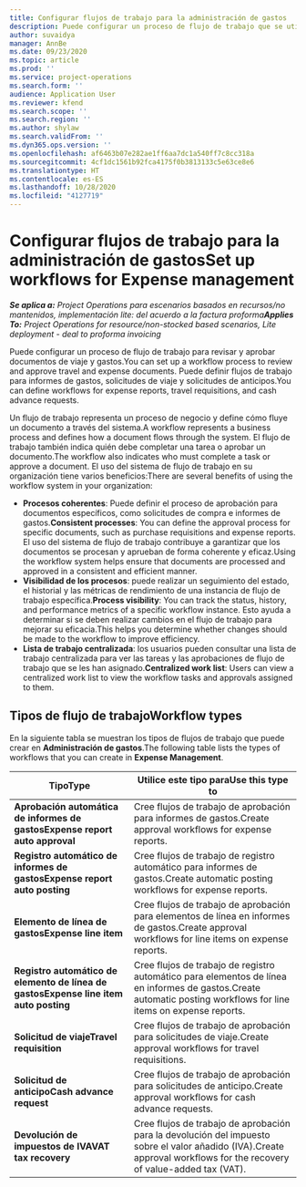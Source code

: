 ```yaml
---
title: Configurar flujos de trabajo para la administración de gastos
description: Puede configurar un proceso de flujo de trabajo que se utiliza para revisar y aprobar documentos de viaje y gastos.
author: suvaidya
manager: AnnBe
ms.date: 09/23/2020
ms.topic: article
ms.prod: ''
ms.service: project-operations
ms.search.form: ''
audience: Application User
ms.reviewer: kfend
ms.search.scope: ''
ms.search.region: ''
ms.author: shylaw
ms.search.validFrom: ''
ms.dyn365.ops.version: ''
ms.openlocfilehash: af6463b07e282ae1ff6aa7dc1a540ff7c8cc318a
ms.sourcegitcommit: 4cf1dc1561b92fca4175f0b3813133c5e63ce8e6
ms.translationtype: HT
ms.contentlocale: es-ES
ms.lasthandoff: 10/28/2020
ms.locfileid: "4127719"
---
```

# <a name="set-up-workflows-for-expense-management"></a><span data-ttu-id="6db88-103">Configurar flujos de trabajo para la administración de gastos</span><span class="sxs-lookup"><span data-stu-id="6db88-103">Set up workflows for Expense management</span></span>

<span data-ttu-id="6db88-104">_**Se aplica a:** Project Operations para escenarios basados en recursos/no mantenidos, implementación lite: del acuerdo a la factura proforma_</span><span class="sxs-lookup"><span data-stu-id="6db88-104">_**Applies To:** Project Operations for resource/non-stocked based scenarios, Lite deployment - deal to proforma invoicing_</span></span>

<span data-ttu-id="6db88-105">Puede configurar un proceso de flujo de trabajo para revisar y aprobar documentos de viaje y gastos.</span><span class="sxs-lookup"><span data-stu-id="6db88-105">You can set up a workflow process to review and approve travel and expense documents.</span></span> <span data-ttu-id="6db88-106">Puede definir flujos de trabajo para informes de gastos, solicitudes de viaje y solicitudes de anticipos.</span><span class="sxs-lookup"><span data-stu-id="6db88-106">You can define workflows for expense reports, travel requisitions, and cash advance requests.</span></span>

<span data-ttu-id="6db88-107">Un flujo de trabajo representa un proceso de negocio y define cómo fluye un documento a través del sistema.</span><span class="sxs-lookup"><span data-stu-id="6db88-107">A workflow represents a business process and defines how a document flows through the system.</span></span> <span data-ttu-id="6db88-108">El flujo de trabajo también indica quién debe completar una tarea o aprobar un documento.</span><span class="sxs-lookup"><span data-stu-id="6db88-108">The workflow also indicates who must complete a task or approve a document.</span></span> <span data-ttu-id="6db88-109">El uso del sistema de flujo de trabajo en su organización tiene varios beneficios:</span><span class="sxs-lookup"><span data-stu-id="6db88-109">There are several benefits of using the workflow system in your organization:</span></span>

- <span data-ttu-id="6db88-110">**Procesos coherentes**: Puede definir el proceso de aprobación para documentos específicos, como solicitudes de compra e informes de gastos.</span><span class="sxs-lookup"><span data-stu-id="6db88-110">**Consistent processes**: You can define the approval process for specific documents, such as purchase requisitions and expense reports.</span></span> <span data-ttu-id="6db88-111">El uso del sistema de flujo de trabajo contribuye a garantizar que los documentos se procesan y aprueban de forma coherente y eficaz.</span><span class="sxs-lookup"><span data-stu-id="6db88-111">Using the workflow system helps ensure that documents are processed and approved in a consistent and efficient manner.</span></span>
- <span data-ttu-id="6db88-112">**Visibilidad de los procesos**: puede realizar un seguimiento del estado, el historial y las métricas de rendimiento de una instancia de flujo de trabajo específica.</span><span class="sxs-lookup"><span data-stu-id="6db88-112">**Process visibility**: You can track the status, history, and performance metrics of a specific workflow instance.</span></span> <span data-ttu-id="6db88-113">Esto ayuda a determinar si se deben realizar cambios en el flujo de trabajo para mejorar su eficacia.</span><span class="sxs-lookup"><span data-stu-id="6db88-113">This helps you determine whether changes should be made to the workflow to improve efficiency.</span></span>
- <span data-ttu-id="6db88-114">**Lista de trabajo centralizada**: los usuarios pueden consultar una lista de trabajo centralizada para ver las tareas y las aprobaciones de flujo de trabajo que se les han asignado.</span><span class="sxs-lookup"><span data-stu-id="6db88-114">**Centralized work list**: Users can view a centralized work list to view the workflow tasks and approvals assigned to them.</span></span> 

## <a name="workflow-types"></a><span data-ttu-id="6db88-115">Tipos de flujo de trabajo</span><span class="sxs-lookup"><span data-stu-id="6db88-115">Workflow types</span></span>

<span data-ttu-id="6db88-116">En la siguiente tabla se muestran los tipos de flujos de trabajo que puede crear en **Administración de gastos**.</span><span class="sxs-lookup"><span data-stu-id="6db88-116">The following table lists the types of workflows that you can create in **Expense Management**.</span></span>


|              <span data-ttu-id="6db88-117"><strong>Tipo</strong></span><span class="sxs-lookup"><span data-stu-id="6db88-117"><strong>Type</strong></span></span>              |                   <span data-ttu-id="6db88-118"><strong>Utilice este tipo para</strong></span><span class="sxs-lookup"><span data-stu-id="6db88-118"><strong>Use this type to</strong></span></span>                   |
|-------------------------------------------------|-----------------------------------------------------------------------|
|   <span data-ttu-id="6db88-119"><strong>Aprobación automática de informes de gastos</strong></span><span class="sxs-lookup"><span data-stu-id="6db88-119"><strong>Expense report auto approval</strong></span></span> |            <span data-ttu-id="6db88-120">Cree flujos de trabajo de aprobación para informes de gastos.</span><span class="sxs-lookup"><span data-stu-id="6db88-120">Create approval workflows for expense reports.</span></span>             |
|  <span data-ttu-id="6db88-121"><strong>Registro automático de informes de gastos</strong></span><span class="sxs-lookup"><span data-stu-id="6db88-121"><strong>Expense report auto posting</strong></span></span>   |        <span data-ttu-id="6db88-122">Cree flujos de trabajo de registro automático para informes de gastos.</span><span class="sxs-lookup"><span data-stu-id="6db88-122">Create automatic posting workflows for expense reports.</span></span>        |
|       <span data-ttu-id="6db88-123"><strong>Elemento de línea de gastos</strong></span><span class="sxs-lookup"><span data-stu-id="6db88-123"><strong>Expense line item</strong></span></span>        |     <span data-ttu-id="6db88-124">Cree flujos de trabajo de aprobación para elementos de línea en informes de gastos.</span><span class="sxs-lookup"><span data-stu-id="6db88-124">Create approval workflows for line items on expense reports.</span></span>      |
| <span data-ttu-id="6db88-125"><strong>Registro automático de elemento de línea de gastos</strong></span><span class="sxs-lookup"><span data-stu-id="6db88-125"><strong>Expense line item auto posting</strong></span></span> | <span data-ttu-id="6db88-126">Cree flujos de trabajo de registro automático para elementos de línea en informes de gastos.</span><span class="sxs-lookup"><span data-stu-id="6db88-126">Create automatic posting workflows for line items on expense reports.</span></span> |
|       <span data-ttu-id="6db88-127"><strong>Solicitud de viaje</strong></span><span class="sxs-lookup"><span data-stu-id="6db88-127"><strong>Travel requisition</strong></span></span>       |          <span data-ttu-id="6db88-128">Cree flujos de trabajo de aprobación para solicitudes de viaje.</span><span class="sxs-lookup"><span data-stu-id="6db88-128">Create approval workflows for travel requisitions.</span></span>           |
|      <span data-ttu-id="6db88-129"><strong>Solicitud de anticipo</strong></span><span class="sxs-lookup"><span data-stu-id="6db88-129"><strong>Cash advance request</strong></span></span>      |         <span data-ttu-id="6db88-130">Cree flujos de trabajo de aprobación para solicitudes de anticipo.</span><span class="sxs-lookup"><span data-stu-id="6db88-130">Create approval workflows for cash advance requests.</span></span>          |
|        <span data-ttu-id="6db88-131"><strong>Devolución de impuestos de IVA</strong></span><span class="sxs-lookup"><span data-stu-id="6db88-131"><strong>VAT tax recovery</strong></span></span>        | <span data-ttu-id="6db88-132">Cree flujos de trabajo de aprobación para la devolución del impuesto sobre el valor añadido (IVA).</span><span class="sxs-lookup"><span data-stu-id="6db88-132">Create approval workflows for the recovery of value-added tax (VAT).</span></span>  |
